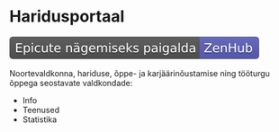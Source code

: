 # Haridusportaal
<a href="https://www.zenhub.com/extension"><img src="https://github.com/hariduspilv/haridusportaal/blob/master/docs/zenhub.svg"></a>

Noortevaldkonna, hariduse, õppe- ja karjäärinõustamise ning tööturgu õppega seostavate valdkondade:
- Info
- Teenused
- Statistika
